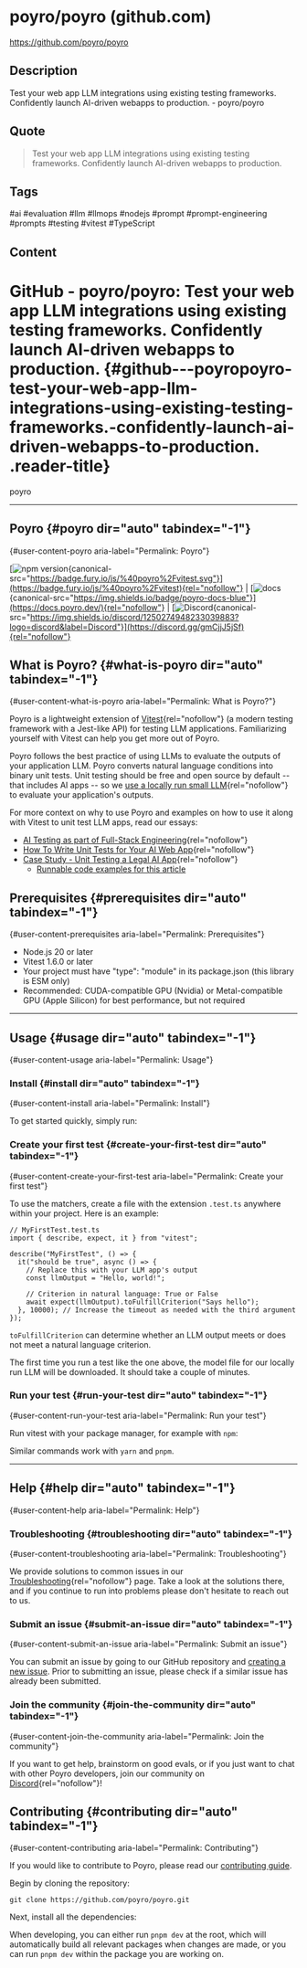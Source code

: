 # poyro/poyro (github.com)

<https://github.com/poyro/poyro>

## Description

Test your web app LLM integrations using existing testing frameworks. Confidently launch AI-driven webapps to production. - poyro/poyro

## Quote

> Test your web app LLM integrations using existing testing frameworks. Confidently launch AI-driven webapps to production.

## Tags

#ai #evaluation #llm #llmops #nodejs #prompt #prompt-engineering #prompts #testing #vitest #TypeScript

## Content

# GitHub - poyro/poyro: Test your web app LLM integrations using existing testing frameworks. Confidently launch AI-driven webapps to production. {#github---poyropoyro-test-your-web-app-llm-integrations-using-existing-testing-frameworks.-confidently-launch-ai-driven-webapps-to-production. .reader-title}

poyro

------------------------------------------------------------------------

## Poyro {#poyro dir="auto" tabindex="-1"}

[](#poyro){#user-content-poyro aria-label="Permalink: Poyro"}

[![npm version](https://camo.githubusercontent.com/8e6cd6189644b0ecd7e63d88f956d5c0215f87f63a6c8228bc9aa5c5fbb20fd4/68747470733a2f2f62616467652e667572792e696f2f6a732f253430706f79726f2532467669746573742e737667){canonical-src="https://badge.fury.io/js/%40poyro%2Fvitest.svg"}](https://badge.fury.io/js/%40poyro%2Fvitest){rel="nofollow"} \| [![docs](https://camo.githubusercontent.com/469724b934644de8d89f9dff5f183f563070731e64cb156201f54050308377c6/68747470733a2f2f696d672e736869656c64732e696f2f62616467652f706f79726f2d646f63732d626c7565){canonical-src="https://img.shields.io/badge/poyro-docs-blue"}](https://docs.poyro.dev/){rel="nofollow"} \| [![Discord](https://camo.githubusercontent.com/057e62116813aa04c0111008e693205746af11d58caed8dc03bf3a6113d773ba/68747470733a2f2f696d672e736869656c64732e696f2f646973636f72642f313235303237343934383233333033393838333f6c6f676f3d646973636f7264266c6162656c3d446973636f7264){canonical-src="https://img.shields.io/discord/1250274948233039883?logo=discord&label=Discord"}](https://discord.gg/gmCjjJ5jSf){rel="nofollow"}

## What is Poyro? {#what-is-poyro dir="auto" tabindex="-1"}

[](#what-is-poyro){#user-content-what-is-poyro aria-label="Permalink: What is Poyro?"}

Poyro is a lightweight extension of [Vitest](https://vitest.dev/){rel="nofollow"} (a modern testing framework with a Jest-like API) for testing LLM applications. Familiarizing yourself with Vitest can help you get more out of Poyro.

Poyro follows the best practice of using LLMs to evaluate the outputs of your application LLM. Poyro converts natural language conditions into binary unit tests. Unit testing should be free and open source by default \-- that includes AI apps \-- so we [use a locally run small LLM](https://docs.poyro.dev/how-does-it-work){rel="nofollow"} to evaluate your application\'s outputs.

For more context on why to use Poyro and examples on how to use it along with Vitest to unit test LLM apps, read our essays:

-   [AI Testing as part of Full-Stack Engineering](https://docs.poyro.dev/essays/ai-testing-as-part-of-fullstack-engineering){rel="nofollow"}
-   [How To Write Unit Tests for Your AI Web App](https://docs.poyro.dev/essays/how-to-write-unit-tests-for-ai-web-app){rel="nofollow"}
-   [Case Study - Unit Testing a Legal AI App](https://docs.poyro.dev/essays/unit-testing-a-legal-ai-app){rel="nofollow"}
    -   [Runnable code examples for this article](https://github.com/poyro/unit-test-legal-ai-demo)

## Prerequisites {#prerequisites dir="auto" tabindex="-1"}

[](#prerequisites){#user-content-prerequisites aria-label="Permalink: Prerequisites"}

-   Node.js 20 or later
-   Vitest 1.6.0 or later
-   Your project must have \"type\": \"module\" in its package.json (this library is ESM only)
-   Recommended: CUDA-compatible GPU (Nvidia) or Metal-compatible GPU (Apple Silicon) for best performance, but not required

------------------------------------------------------------------------

## Usage {#usage dir="auto" tabindex="-1"}

[](#usage){#user-content-usage aria-label="Permalink: Usage"}

### Install {#install dir="auto" tabindex="-1"}

[](#install){#user-content-install aria-label="Permalink: Install"}

To get started quickly, simply run:

### Create your first test {#create-your-first-test dir="auto" tabindex="-1"}

[](#create-your-first-test){#user-content-create-your-first-test aria-label="Permalink: Create your first test"}

To use the matchers, create a file with the extension `.test.ts` anywhere within your project. Here is an example:

    // MyFirstTest.test.ts
    import { describe, expect, it } from "vitest";

    describe("MyFirstTest", () => {
      it("should be true", async () => {
        // Replace this with your LLM app's output
        const llmOutput = "Hello, world!";

        // Criterion in natural language: True or False
        await expect(llmOutput).toFulfillCriterion("Says hello");
      }, 10000); // Increase the timeout as needed with the third argument
    });

`toFulfillCriterion` can determine whether an LLM output meets or does not meet a natural language criterion.

The first time you run a test like the one above, the model file for our locally run LLM will be downloaded. It should take a couple of minutes.

### Run your test {#run-your-test dir="auto" tabindex="-1"}

[](#run-your-test){#user-content-run-your-test aria-label="Permalink: Run your test"}

Run vitest with your package manager, for example with `npm`:

Similar commands work with `yarn` and `pnpm`.

------------------------------------------------------------------------

## Help {#help dir="auto" tabindex="-1"}

[](#help){#user-content-help aria-label="Permalink: Help"}

### Troubleshooting {#troubleshooting dir="auto" tabindex="-1"}

[](#troubleshooting){#user-content-troubleshooting aria-label="Permalink: Troubleshooting"}

We provide solutions to common issues in our [Troubleshooting](https://docs.poyro.dev/troubleshooting){rel="nofollow"} page. Take a look at the solutions there, and if you continue to run into problems please don\'t hesitate to reach out to us.

### Submit an issue {#submit-an-issue dir="auto" tabindex="-1"}

[](#submit-an-issue){#user-content-submit-an-issue aria-label="Permalink: Submit an issue"}

You can submit an issue by going to our GitHub repository and [creating a new issue](https://github.com/poyro/poyro/issues/new). Prior to submitting an issue, please check if a similar issue has already been submitted.

### Join the community {#join-the-community dir="auto" tabindex="-1"}

[](#join-the-community){#user-content-join-the-community aria-label="Permalink: Join the community"}

If you want to get help, brainstorm on good evals, or if you just want to chat with other Poyro developers, join our community on [Discord](https://discord.gg/gmCjjJ5jSf){rel="nofollow"}!

## Contributing {#contributing dir="auto" tabindex="-1"}

[](#contributing){#user-content-contributing aria-label="Permalink: Contributing"}

If you would like to contribute to Poyro, please read our [contributing guide](https://github.com/poyro/poyro/blob/main/CONTRIBUTING.md).

Begin by cloning the repository:

    git clone https://github.com/poyro/poyro.git

Next, install all the dependencies:

When developing, you can either run `pnpm dev` at the root, which will automatically build all relevant packages when changes are made, or you can run `pnpm dev` within the package you are working on.
